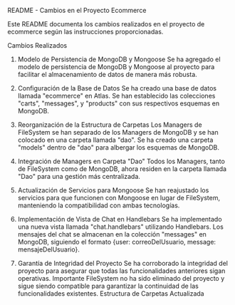 README - Cambios en el Proyecto Ecommerce

Este README documenta los cambios realizados en el proyecto de ecommerce según las instrucciones proporcionadas.

Cambios Realizados

1. Modelo de Persistencia de MongoDB y Mongoose
Se ha agregado el modelo de persistencia de MongoDB y Mongoose al proyecto para facilitar el almacenamiento de datos de manera más robusta.

2. Configuración de la Base de Datos
Se ha creado una base de datos llamada "ecommerce" en Atlas.
Se han establecido las colecciones "carts", "messages", y "products" con sus respectivos esquemas en MongoDB.
3. Reorganización de la Estructura de Carpetas
Los Managers de FileSystem se han separado de los Managers de MongoDB y se han colocado en una carpeta llamada "dao".
Se ha creado una carpeta "models" dentro de "dao" para albergar los esquemas de MongoDB.
4. Integración de Managers en Carpeta "Dao"
Todos los Managers, tanto de FileSystem como de MongoDB, ahora residen en la carpeta llamada "Dao" para una gestión más centralizada.
5. Actualización de Servicios para Mongoose
Se han reajustado los servicios para que funcionen con Mongoose en lugar de FileSystem, manteniendo la compatibilidad con ambas tecnologías.
6. Implementación de Vista de Chat en Handlebars
Se ha implementado una nueva vista llamada "chat.handlebars" utilizando Handlebars.
Los mensajes del chat se almacenan en la colección "messages" en MongoDB, siguiendo el formato {user: correoDelUsuario, message: mensajeDelUsuario}.
7. Garantía de Integridad del Proyecto
Se ha corroborado la integridad del proyecto para asegurar que todas las funcionalidades anteriores sigan operativas.
Importante
FileSystem no ha sido eliminado del proyecto y sigue siendo compatible para garantizar la continuidad de las funcionalidades existentes.
Estructura de Carpetas Actualizada
